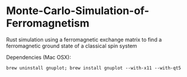 # Monte-Carlo-Simulation-of-Ferromagnetism
Rust simulation using a ferromagnetic exchange matrix to find a ferromagnetic ground state of a classical spin system

Dependencies (Mac OSX):

`brew uninstall gnuplot; brew install gnuplot --with-x11 --with-qt5`